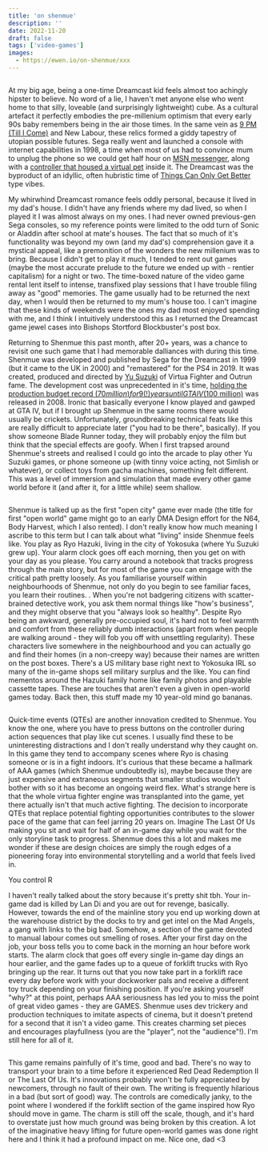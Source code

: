 ```yaml
---
title: 'on shenmue'
description: ''
date: 2022-11-20
draft: false
tags: ['video-games']
images:
  - https://ewen.io/on-shenmue/xxx
---
```


![]()

At my big age, being a one-time Dreamcast kid feels almost too achingly hipster
to believe. No word of a lie, I haven't met anyone else who went home to that
silly, loveable (and surprisingly lightweight) cube. As a cultural artefact it
perfectly embodies the pre-millenium optimism that every early 90s baby
remembers being in the air those times. In the same vein as
[9 PM (Till I Come)](https://www.youtube.com/watch?v=5A9OIIapSko&ab_channel=85KasiaD85)
and New Labour, these relics formed a giddy tapestry of utopian possible
futures. Sega really went and launched a console with internet capabilities in
1998, a time when most of us had to convince mum to unplug the phone so we could
get half hour on
[MSN messenger](https://www.youtube.com/watch?v=9pzpQrmzFKw&ab_channel=james19892),
along with a
[controller that housed a virtual pet](https://www.youtube.com/watch?v=GCnJDmrit9U&ab_channel=videogameclipcollect)
inside it. The Dreamcast was the byproduct of an idyllic, often hubristic time
of
[Things Can Only Get Better](https://www.youtube.com/watch?v=gi5j7jjhm4M&ab_channel=GreatBritishPolitics)
type vibes.

My whirwhind Dreamcast romance feels oddly personal, because it lived in my
dad's house. I didn't have any friends where my dad lived, so when I played it I
was almost always on my ones. I had never owned previous-gen Sega consoles, so
my reference points were limited to the odd turn of Sonic or Aladdin after
school at mate's houses. The fact that so much of it's functionality was beyond
my own (and my dad's) comprehension gave it a mystical appeal, like a
premonition of the wonders the new millenium was to bring. Because I didn't get
to play it much, I tended to rent out games (maybe the most accurate prelude to
the future we ended up with - rentier capitalism) for a night or two. The
time-boxed nature of the video game rental lent itself to intense, transfixed
play sessions that I have trouble filing away as "good" memories. The game
usually had to be returned the next day, when I would then be returned to my
mum's house too. I can't imagine that these kinds of weekends were the ones my
dad most enjoyed spending with me, and I think I intuitively understood this as
I returned the Dreamcast game jewel cases into Bishops Stortford Blockbuster's
post box.

Returning to Shenmue this past month, after 20+ years, was a chance to revisit
one such game that I had memorable dalliances with during this time. Shenmue was
developed and published by Sega for the Dreamcast in 1999 (but it came to the UK
in 2000) and "remastered" for the PS4 in 2019. It was created, produced and
directed by [Yu Suzuki](https://en.wikipedia.org/wiki/Yu_Suzuki) of Virtua
Fighter and Outrun fame. The development cost was unprecedented in it's time,
[holding the production budget record ($70 million) for 9(!) years until GTA IV ($100 million)](https://www.eurogamer.net/gta-iv-is-most-expensive-game-ever-made#:~:text=Grand%20Theft%20Auto%20IV%20%2D%20%24100,Shenmue%20%2D%20%2470%20million)
was released in 2008. Ironic that basically everyone I know played and gawped at
GTA IV, but if I brought up Shenmue in the same rooms there would usually be
crickets. Unfortunately, groundbreaking technical feats like this are really
difficult to appreciate later ("you had to be there", basically). If you show
someone Blade Runner today, they will probably enjoy the film but think that the
special effects are goofy. When I first trapsed around Shenmue's streets and
realised I could go into the arcade to play other Yu Suzuki games, or phone
someone up (with tinny voice acting, not Simlish or whatever), or collect toys
from gacha machines, something felt different. This was a level of immersion and
simulation that made every other game world before it (and after it, for a
little while) seem shallow.

![]()

Shenmue is talked up as the first "open city" game ever made (the title for
first "open world" game might go to an early DMA Design effort for the N64, Body
Harvest, which I also rented). I don't really know how much meaning I ascribe to
this term but I can talk about what "living" inside Shenmue feels like. You play
as Ryo Hazuki, living in the city of Yokosuka (where Yu Suzuki grew up). Your
alarm clock goes off each morning, then you get on with your day as you please.
You carry around a notebook that tracks progress through the main story, but for
most of the game you can engage with the critical path pretty loosely. As you
familiarise yourself within neighbourhoods of Shenmue, not only do you begin to
see familiar faces, you learn their routines. <insert story>. When you're not
badgering citizens with scatter-brained detective work, you ask them normal
things like "how's business", and they might observe that you "always look so
healthy". Despite Ryo being an awkward, generally pre-occupied soul, it's hard
not to feel warmth and comfort from these reliably dumb interactions (apart from
when people are walking around - they will fob you off with unsettling
regularity). These characters live somewhere in the neighbourhood and you can
actually go and find their homes (in a non-creepy way) because their names are
written on the post boxes. There's a US military base right next to Yokosuka IRL
so many of the in-game shops sell military surplus and the like. You can find
mementos around the Hazuki family home like family photos and playable cassette
tapes. These are touches that aren't even a given in open-world games today.
Back then, this stuff made my 10 year-old mind go bananas.

![]()

Quick-time events (QTEs) are another innovation credited to Shenmue. You know
the one, where you have to press buttons on the controller during action
sequences that play like cut scenes. I usually find these to be uninteresting
distractions and I don't really understand why they caught on. In this game they
tend to accompany scenes where Ryo is chasing someone or is in a fight indoors.
It's curious that these became a hallmark of AAA games (which Shenmue
undoubtedly is), maybe because they are just expensive and extraneous segments
that smaller studios wouldn't bother with so it has become an ongoing weird
flex. What's strange here is that the whole virtua fighter engine was
transplanted into the game, yet there actually isn't that much active fighting.
The decision to incorporate QTEs that replace potential fighting opportunities
contributes to the slower pace of the game that can feel jarring 20 years on.
Imagine The Last Of Us making you sit and wait for half of an in-game day while
you wait for the only storyline task to progress. Shenmue does this a lot and
makes me wonder if these are design choices are simply the rough edges of a
pioneering foray into environmental storytelling and a world that feels lived
in.

You control R

I haven't really talked about the story because it's pretty shit tbh. Your
in-game dad is killed by Lan Di and you are out for revenge, basically. However,
towards the end of the mainline story you end up working down at the warehouse
district by the docks to try and get intel on the Mad Angels, a gang with links
to the big bad. Somehow, a section of the game devoted to manual labour comes
out smelling of roses. After your first day on the job, your boss tells you to
come back in the morning an hour before work starts. The alarm clock that goes
off every single in-game day dings an hour earlier, and the game fades up to a
queue of forklift trucks with Ryo bringing up the rear. It turns out that you
now take part in a forklift race every day before work with your dockworker pals
and receive a different toy truck depending on your finishing position. If
you're asking yourself "why?" at this point, perhaps AAA seriousness has led you
to miss the point of great video games - they are GAMES. Shenmue uses dev
trickery and production techniques to imitate aspects of cinema, but it doesn't
pretend for a second that it isn't a video game. This creates charming set
pieces and encourages playfullness (you are the "player", not the "audience"!).
I'm still here for all of it.

![]()

This game remains painfully of it's time, good and bad. There's no way to
transport your brain to a time before it experienced Red Dead Redemption II or
The Last Of Us. It's innovations probably won't be fully appreciated by
newcomers, through no fault of their own. The writing is frequently hilarious in
a bad (but sort of good) way. The controls are comedically janky, to the point
where I wondered if the forklift section of the game inspired how Ryo should
move in game. The charm is still off the scale, though, and it's hard to
overstate just how much ground was being broken by this creation. A lot of the
imaginative heavy lifting for future open-world games was done right here and I
think it had a profound impact on me. Nice one, dad <3
